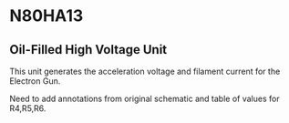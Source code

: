 # N80HA13

## Oil-Filled High Voltage Unit

This unit generates the acceleration voltage and filament current for the Electron Gun.

Need to add annotations from original schematic and table of values for R4,R5,R6.